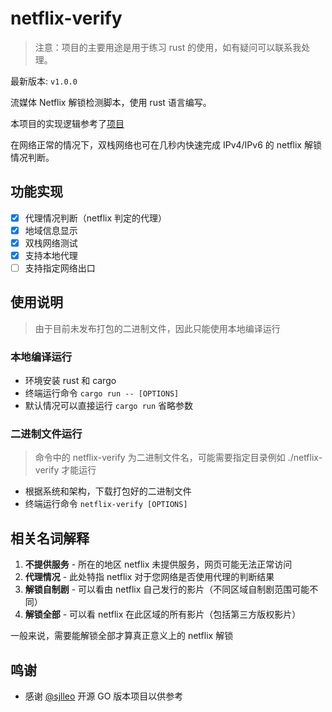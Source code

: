 # netflix-verify

> 注意：项目的主要用途是用于练习 rust 的使用，如有疑问可以联系我处理。

最新版本: `v1.0.0`

流媒体 Netflix 解锁检测脚本，使用 rust 语言编写。

本项目的实现逻辑参考了[项目](https://github.com/sjlleo/netflix-verify)

在网络正常的情况下，双栈网络也可在几秒内快速完成 IPv4/IPv6 的 netflix 解锁情况判断。

## 功能实现

- [X] 代理情况判断（netflix 判定的代理）
- [X] 地域信息显示
- [X] 双栈网络测试
- [X] 支持本地代理
- [ ] 支持指定网络出口

## 使用说明

> 由于目前未发布打包的二进制文件，因此只能使用本地编译运行

### 本地编译运行

- 环境安装 rust 和 cargo
- 终端运行命令 `cargo run -- [OPTIONS]`
- 默认情况可以直接运行 `cargo run` 省略参数

### 二进制文件运行

> 命令中的 netflix-verify 为二进制文件名，可能需要指定目录例如 ./netflix-verify 才能运行

- 根据系统和架构，下载打包好的二进制文件
- 终端运行命令 `netflix-verify [OPTIONS]`

## 相关名词解释

1. **不提供服务** - 所在的地区 netflix 未提供服务，网页可能无法正常访问
2. **代理情况** - 此处特指 netflix 对于您网络是否使用代理的判断结果
3. **解锁自制剧** - 可以看由 netflix 自己发行的影片（不同区域自制剧范围可能不同）
4. **解锁全部** - 可以看 netflix 在此区域的所有影片（包括第三方版权影片）

一般来说，需要能解锁全部才算真正意义上的 netflix 解锁

## 鸣谢

- 感谢 [@sjlleo](https://github.com/sjlleo) 开源 GO 版本项目以供参考
